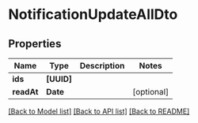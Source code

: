 # NotificationUpdateAllDto

## Properties
Name | Type | Description | Notes
------------ | ------------- | ------------- | -------------
**ids** | **[UUID]** |  | 
**readAt** | **Date** |  | [optional] 

[[Back to Model list]](../README.md#documentation-for-models) [[Back to API list]](../README.md#documentation-for-api-endpoints) [[Back to README]](../README.md)


